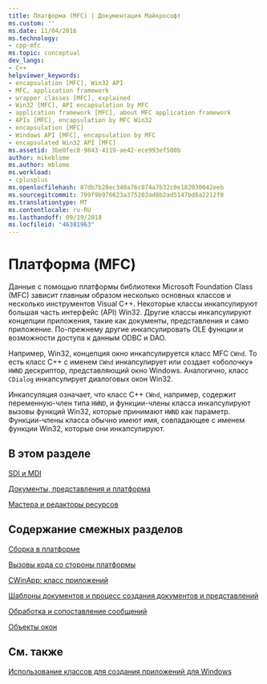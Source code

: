 ```yaml
---
title: Платформа (MFC) | Документация Майкрософт
ms.custom: ''
ms.date: 11/04/2016
ms.technology:
- cpp-mfc
ms.topic: conceptual
dev_langs:
- C++
helpviewer_keywords:
- encapsulation [MFC], Win32 API
- MFC, application framework
- wrapper classes [MFC], explained
- Win32 [MFC], API encapsulation by MFC
- application framework [MFC], about MFC application framework
- APIs [MFC], encapsulation by MFC Win32
- encapsulation [MFC]
- Windows API [MFC], encapsulation by MFC
- encapsulated Win32 API [MFC]
ms.assetid: 3be0fec8-9843-4119-ae42-ece993ef500b
author: mikeblome
ms.author: mblome
ms.workload:
- cplusplus
ms.openlocfilehash: 87db7b28ec340a76c074a7b32c0e182030042eeb
ms.sourcegitcommit: 799f9b976623a375203ad8b2ad5147bd6a2212f0
ms.translationtype: MT
ms.contentlocale: ru-RU
ms.lasthandoff: 09/19/2018
ms.locfileid: "46381963"
---
```

# <a name="framework-mfc"></a>Платформа (MFC)

Данные с помощью платформы библиотеки Microsoft Foundation Class (MFC) зависит главным образом несколько основных классов и несколько инструментов Visual C++. Некоторые классы инкапсулируют большая часть интерфейс (API) Win32. Другие классы инкапсулируют концепции приложения, такие как документы, представления и само приложение. По-прежнему другие инкапсулировать OLE функции и возможности доступа к данным ODBC и DAO.

Например, Win32, концепция окно инкапсулируется класс MFC `CWnd`. То есть класс C++ с именем `CWnd` инкапсулирует или создает «оболочку» `HWND` дескриптор, представляющий окно Windows. Аналогично, класс `CDialog` инкапсулирует диалоговых окон Win32.

Инкапсуляция означает, что класс C++ `CWnd`, например, содержит переменную-член типа `HWND`, и функции-члены класса инкапсулируют вызовы функций Win32, которые принимают `HWND` как параметр. Функции-члены класса обычно имеют имя, совпадающее с именем функции Win32, которые они инкапсулируют.

## <a name="in-this-section"></a>В этом разделе

[SDI и MDI](../mfc/sdi-and-mdi.md)

[Документы, представления и платформа](../mfc/documents-views-and-the-framework.md)

[Мастера и редакторы ресурсов](../mfc/wizards-and-the-resource-editors.md)

## <a name="in-related-sections"></a>Содержание смежных разделов

[Сборка в платформе](../mfc/building-on-the-framework.md)

[Вызовы кода со стороны платформы](../mfc/how-the-framework-calls-your-code.md)

[CWinApp: класс приложений](../mfc/cwinapp-the-application-class.md)

[Шаблоны документов и процесс создания документов и представлений](../mfc/document-templates-and-the-document-view-creation-process.md)

[Обработка и сопоставление сообщений](../mfc/message-handling-and-mapping.md)

[Объекты окон](../mfc/window-objects.md)

## <a name="see-also"></a>См. также

[Использование классов для создания приложений для Windows](../mfc/using-the-classes-to-write-applications-for-windows.md)
